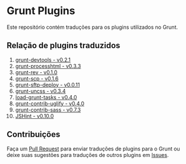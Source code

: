 # Grunt Plugins

Este repositório contém traduções para os plugins utilizados no Grunt.

## Relação de plugins traduzidos

1. [grunt-devtools - v0.2.1](plugins/grunt-devtools.md)
2. [grunt-processhtml - v0.3.3](plugins/grunt-processhtml.md)
3. [grunt-rev - v0.1.0](plugins/grunt-rev.md)
4. [grunt-scp - v0.1.6](plugins/grunt-scp.md)
5. [grunt-sftp-deploy - v0.0.11](plugins/grunt-sftp-deploy.md)
6. [grunt-uncss - v0.3.4](plugins/grunt-uncss.md)
7. [load-grunt-tasks - v0.4.0](plugins/load-grunt-tasks.md)
8. [grunt-contrib-uglify - v0.4.0](plugins/grunt-contrib-uglify.md)
9. [grunt-contrib-sass - v0.7.3](plugins/grunt-contrib-sass.md)
10. [JSHint - v0.10.0](plugins/jshint.md)

## Contribuições

Faça um [Pull Request](https://github.com/gruntbrasil/docs-grunt-plugins/pulls) para enviar traduções de plugins para o Grunt ou deixe suas sugestões para traduções de outros plugins em [Issues](https://github.com/gruntbrasil/docs-grunt-plugins/issues/1).
